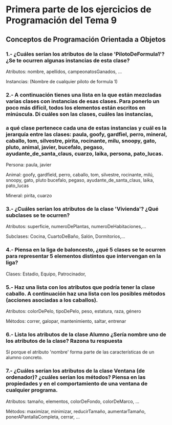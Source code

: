 # Primera parte de los ejercicios de Programación del Tema 9

## Conceptos de Programación Orientada a Objetos

### 1.- ¿Cuáles serían los atributos de la clase 'PilotoDeFormula1'? ¿Se te ocurren algunas instancias de esta clase?
<p>
Atributos: nombre, apellidos, campeonatosGanados, ...
</p>
<p>
Instancias: (Nombre de cualquier piloto de formula 1)
</p>

### 2.- A continuación tienes una lista en la que están mezcladas varias clases con instancias de esas clases. Para ponerlo un poco más difícil, todos los elementos están escritos en minúscula. Di cuáles son las clases, cuáles las instancias,
### a qué clase pertenece cada una de estas instancias y cuál es la jerarquía entre las clases: paula, goofy, gardfiel, perro, mineral, caballo, tom, silvestre, pirita, rocinante, milu, snoopy, gato, pluto, animal, javier, bucefalo, pegaso, ayudante_de_santa_claus, cuarzo, laika, persona, pato_lucas.
<p>
Persona: paula, javier
</p>
<p>
Animal: goofy, gardfield, perro, caballo, tom, silvestre, rocinante, milú, snoopy, gato, pluto
bucefalo, pegaso, ayudante_de_santa_claus, laika, pato_lucas
</p>
<p>
Mineral: pirita, cuarzo
</p>

### 3.- ¿Cuáles serían los atributos de la clase 'Vivienda'? ¿Qué subclases se te ocurren?
<p>
Atributos: superficie, numeroDePlantas, numeroDeHabitaciones,...
</p>
<p>
Subclases: Cocina, CuartoDeBaño, Salón, Dormitorios,...
</p>

### 4.- Piensa en la liga de baloncesto, ¿qué 5 clases se te ocurren para representar 5 elementos distintos que intervengan en la liga?
<p>
Clases: Estadio, Equipo, Patrocinador, 
</p>

### 5.- Haz una lista con los atributos que podría tener la clase caballo. A continuación haz una lista con los posibles métodos (acciones asociadas a los caballos).
<p>
Atributos: colorDePelo, tipoDePelo, peso, estatura, raza, género
</p>
<p>
Métodos: correr, galopar, mantenimiento, saltar, entrenar
</p>

### 6.- Lista los atributos de la clase Alumno ¿Sería nombre uno de los atributos de la clase? Razona tu respuesta
<p>
Sí porque el atributo 'nombre' forma parte de las características de un alumno concreto.
</p>

### 7.- ¿Cuáles serían los atributos de la clase Ventana (de ordenador)? ¿cuáles serían los métodos? Piensa en las propiedades y en el comportamiento de una ventana de cualquier programa.
<p>
Atributos: tamaño, elementos, colorDeFondo, colorDeMarco, ...
</p>
<p>
Métodos: maximizar, minimizar, reducirTamaño, aumentarTamaño, ponerAPantallaCompleta, cerrar, ...
</p>
